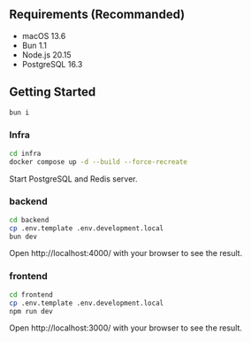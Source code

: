 ## Requirements (Recommanded)

- macOS 13.6
- Bun 1.1
- Node.js 20.15
- PostgreSQL 16.3

## Getting Started

```bash
bun i
```

### Infra

```bash
cd infra
docker compose up -d --build --force-recreate
```

Start PostgreSQL and Redis server.

### backend

```bash
cd backend
cp .env.template .env.development.local
bun dev
```

Open http://localhost:4000/ with your browser to see the result.

### frontend

```bash
cd frontend
cp .env.template .env.development.local
npm run dev
```

Open http://localhost:3000/ with your browser to see the result.
